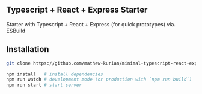 ## Typescript + React + Express Starter

Starter with Typescript + React + Express (for quick prototypes) via. ESBuild

## Installation

```bash
git clone https://github.com/mathew-kurian/minimal-typescript-react-express-starter.git <YourAppName>

npm install   # install dependencies
npm run watch # development mode (or production with `npm run build`)
npm run start # start server
```
